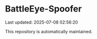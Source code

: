 # BattleEye-Spoofer

Last updated: 2025-07-08 02:56:20

This repository is automatically maintained.
